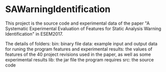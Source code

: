# SAWarningIdentification

This project is the source code and experimental data of the paper "A Systematic Experimental Evaluation of Features for Static Analysis Warning Identification" in ESEM2017.

The details of folders:
bin: binary file
data: example input and output data for runing the program
features and experimental results: the values of features of the 40 project revisions used in the paper, as well as some experimental results
lib: the jar file the program requires
src: the source code